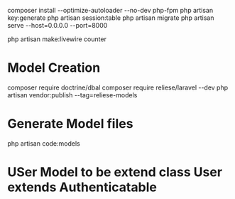 composer install --optimize-autoloader --no-dev
php-fpm
php artisan key:generate
php artisan session:table
php artisan migrate
php artisan serve --host=0.0.0.0 --port=8000


 php artisan  make:livewire counter

# Model Creation
composer require doctrine/dbal
composer require reliese/laravel --dev
php artisan vendor:publish --tag=reliese-models

# Generate Model files
php artisan code:models <Table>


# USer Model to be extend class User extends Authenticatable
